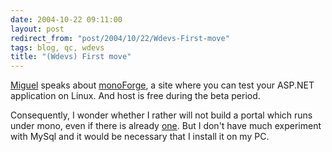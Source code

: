 ```yaml
---
date: 2004-10-22 09:11:00
layout: post
redirect_from: "post/2004/10/22/Wdevs-First-move"
tags: blog, qc, wdevs
title: "(Wdevs) First move"
---
```


[Miguel](http://primates.ximian.com/~miguel/archive/2004/Oct-21.html)
speaks about [monoForge](http://www.monoforge.com/), a site where
you can test your ASP.NET application on Linux. And host is free during the
beta period.

Consequently, I wonder whether I rather will not build a portal which runs
under mono, even if there is already [one](http://mojoportal.monoforge.com/). But I don't have much experiment
with MySql and it would be necessary that I install it on my PC.
